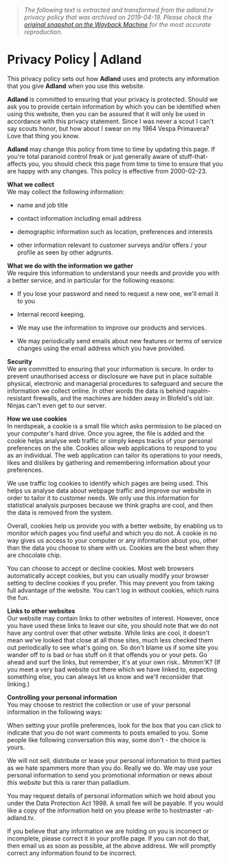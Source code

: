 > *The following text is extracted and transformed from the adland.tv privacy policy that was archived on 2019-04-19. Please check the [original snapshot on the Wayback Machine](https://web.archive.org/web/20190419003241id_/https%3A//adland.tv/content/privacy-policy) for the most accurate reproduction.*

# Privacy Policy | Adland

This privacy policy sets out how **Adland** uses and protects any information that you give **Adland** when you use this website.

**Adland** is committed to ensuring that your privacy is protected. Should we ask you to provide certain information by which you can be identified when using this website, then you can be assured that it will only be used in accordance with this privacy statement. Since I was never a scout I can't say scouts honor, but how about I swear on my 1964 Vespa Primavera? Love that thing you know.

**Adland** may change this policy from time to time by updating this page. If you're total paranoid control freak or just generally aware of stuff-that-affects you, you should check this page from time to time to ensure that you are happy with any changes. This policy is effective from 2000-02-23.

**What we collect**  
We may collect the following information:

* name and job title  

* contact information including email address  

* demographic information such as location, preferences and interests 
* other information relevant to customer surveys and/or offers / your profile as seen by other adgrunts. 

**What we do with the information we gather**  
We require this information to understand your needs and provide you with a better service, and in particular for the following reasons:

* If you lose your password and need to request a new one, we'll email it to you 
* Internal record keeping.  

* We may use the information to improve our products and services. 
* We may periodically send emails about new features or terms of service changes using the email address which you have provided. 

**Security**  
We are committed to ensuring that your information is secure. In order to prevent unauthorised access or disclosure we have put in place suitable physical, electronic and managerial procedures to safeguard and secure the information we collect online. In other words the data is behind napalm-resistant firewalls, and the machines are hidden away in Blofeld's old lair. Ninjas can't even get to our server.

**How we use cookies**  
In nerdspeak, a cookie is a small file which asks permission to be placed on your computer's hard drive. Once you agree, the file is added and the cookie helps analyse web traffic or simply keeps tracks of your personal preferences on the site. Cookies allow web applications to respond to you as an individual. The web application can tailor its operations to your needs, likes and dislikes by gathering and remembering information about your preferences.

We use traffic log cookies to identify which pages are being used. This helps us analyse data about webpage traffic and improve our website in order to tailor it to customer needs. We only use this information for statistical analysis purposes because we think graphs are cool, and then the data is removed from the system.

Overall, cookies help us provide you with a better website, by enabling us to monitor which pages you find useful and which you do not. A cookie in no way gives us access to your computer or any information about you, other than the data you choose to share with us. Cookies are the best when they are chocolate chip.

You can choose to accept or decline cookies. Most web browsers automatically accept cookies, but you can usually modify your browser setting to decline cookies if you prefer. This may prevent you from taking full advantage of the website. You can't log in without cookies, which ruins the fun.

**Links to other websites**  
Our website may contain links to other websites of interest. However, once you have used these links to leave our site, you should note that we do not have any control over that other website. While links are cool, it doesn't mean we've looked that close at all those sites, much less checked them out periodically to see what's going on. So don't blame us if some site you wander off to is bad or has stuff on it that offends you or your pets. Go ahead and surf the links, but remember, it's at your own risk.. Mmmm'K? (If you meet a very bad website out there which we have linked to, expecting something else, you can always let us know and we'll reconsider that linking.)

**Controlling your personal information**  
You may choose to restrict the collection or use of your personal information in the following ways:

When setting your profile preferences, look for the box that you can click to indicate that you do not want comments to posts emailed to you. Some people like following conversation this way, some don't - the choice is yours.

We will not sell, distribute or lease your personal information to third parties as we hate spammers more than you do. Really we do. We may use your personal information to send you promotional information or news about _this website_ but this is rarer than palladium.

You may request details of personal information which we hold about you under the Data Protection Act 1998. A small fee will be payable. If you would like a copy of the information held on you please write to hostmaster -at- adland.tv.

If you believe that any information we are holding on you is incorrect or incomplete, please correct it in your profile page. If you can not do that, then email us as soon as possible, at the above address. We will promptly correct any information found to be incorrect.
